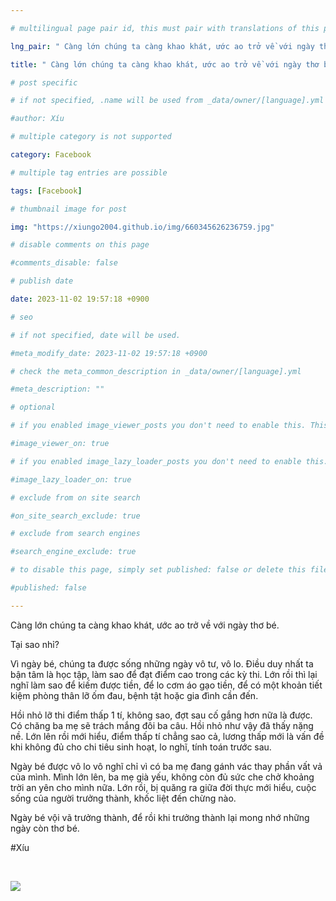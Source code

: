```yaml
---

# multilingual page pair id, this must pair with translations of this page. (This name must be unique)

lng_pair: " Càng lớn chúng ta càng khao khát, ước ao trở về với ngày thơ bé. "

title: " Càng lớn chúng ta càng khao khát, ước ao trở về với ngày thơ bé. "

# post specific

# if not specified, .name will be used from _data/owner/[language].yml

#author: Xíu

# multiple category is not supported

category: Facebook

# multiple tag entries are possible

tags: [Facebook]

# thumbnail image for post

img: "https://xiungo2004.github.io/img/660345626236759.jpg"

# disable comments on this page

#comments_disable: false

# publish date

date: 2023-11-02 19:57:18 +0900

# seo

# if not specified, date will be used.

#meta_modify_date: 2023-11-02 19:57:18 +0900

# check the meta_common_description in _data/owner/[language].yml

#meta_description: ""

# optional

# if you enabled image_viewer_posts you don't need to enable this. This is only if image_viewer_posts = false

#image_viewer_on: true

# if you enabled image_lazy_loader_posts you don't need to enable this. This is only if image_lazy_loader_posts = false

#image_lazy_loader_on: true

# exclude from on site search

#on_site_search_exclude: true

# exclude from search engines

#search_engine_exclude: true

# to disable this page, simply set published: false or delete this file

#published: false

---
```


Càng lớn chúng ta càng khao khát, ước ao trở về với ngày thơ bé.



Tại sao nhỉ?



Vì ngày bé, chúng ta được sống những ngày vô tư, vô lo. Điều duy nhất ta bận tâm là học tập, làm sao để đạt điểm cao trong các kỳ thi. Lớn rồi thì lại nghĩ làm sao để kiếm được tiền, để lo cơm áo gạo tiền, để có một khoản tiết kiệm phòng thân lỡ ốm đau, bệnh tật hoặc gia đình cần đến.



Hồi nhỏ lỡ thi điểm thấp 1 tí, không sao, đợt sau cố gắng hơn nữa là được. Có chăng ba mẹ sẽ trách mắng đôi ba câu. Hồi nhỏ như vậy đã thấy nặng nề. Lớn lên rồi mới hiểu, điểm thấp tí chẳng sao cả, lương thấp mới là vấn đề khi không đủ cho chi tiêu sinh hoạt, lo nghĩ, tính toán trước sau.



Ngày bé được vô lo vô nghĩ chỉ vì có ba mẹ đang gánh vác thay phần vất vả của mình. Mình lớn lên, ba mẹ già yếu, không còn đủ sức che chở khoảng trời an yên cho mình nữa. Lớn rồi, bị quăng ra giữa đời thực mới hiểu, cuộc sống của người trưởng thành, khốc liệt đến chừng nào.



Ngày bé vội vã trưởng thành, để rồi khi trưởng thành lại mong nhớ những ngày còn thơ bé.

#Xíu 

 

<!-- outline-end -->

<img src= "https://xiungo2004.github.io/img/660345626236759.jpg">